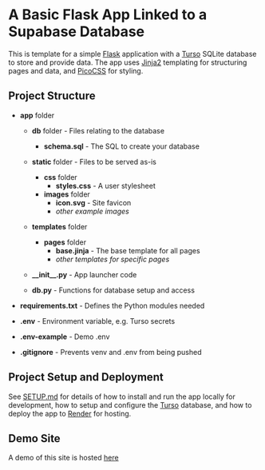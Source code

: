 # A Basic Flask App Linked to a Supabase Database

This is template for a simple [Flask](https://flask.palletsprojects.com) application with a [Turso](https://turso.tech/) SQLite database to store and provide data. The app uses [Jinja2](https://jinja.palletsprojects.com/templates/) templating for structuring pages and data, and [PicoCSS](https://picocss.com/) for styling.

## Project Structure

- **app** folder
    - **db** folder - Files relating to the database
        - **schema.sql** - The SQL to create your database
    - **static** folder - Files to be served as-is
        - **css** folder
            - **styles.css** - A user stylesheet
        - **images** folder
            - **icon.svg** - Site favicon
            - *other example images*
    - **templates** folder
        - **pages** folder
            - **base.jinja** - The base template for all pages
            - *other templates for specific pages*

    - **\_\_init__.py** - App launcher code
    - **db.py** - Functions for database setup and access

- **requirements.txt** - Defines the Python modules needed

- **.env** - Environment variable, e.g. Turso secrets
- **.env-example** - Demo .env
- **.gitignore** - Prevents venv and .env from being pushed


## Project Setup and Deployment

See [SETUP.md](SETUP.md) for details of how to install and run the app locally for development, how to setup and configure the [Turso](https://turso.tech/) database, and how to deploy the app to [Render](https://render.com/) for hosting.

## Demo Site

A demo of this site is hosted [here]()

